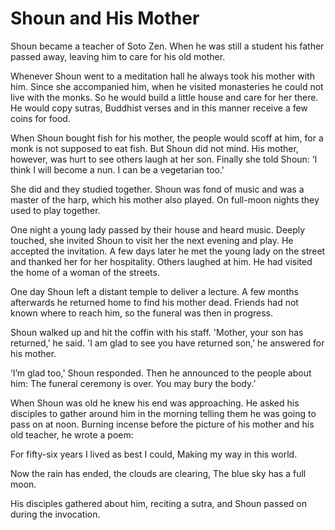 # Shoun and His Mother

Shoun became a teacher of Soto Zen. When he was still a student his father passed away, leaving him to care for his old mother.

Whenever Shoun went to a meditation hall he always took his mother with him. Since she accompanied him, when he visited monasteries he could not live with the monks. So he would build a little house and care for her there. He would copy sutras, Buddhist verses and in this manner receive a few coins for food.

When Shoun bought fish for his mother, the people would scoff at him, for a monk is not supposed to eat fish. But Shoun did not mind. His mother, however, was hurt to see others laugh at her son. Finally she told Shoun: ‘I think I will become a nun. I can be a vegetarian too.'

She did and they studied together. Shoun was fond of music and was a master of the harp, which his mother also played. On full-moon nights they used to play together.

One night a young lady passed by their house and heard music. Deeply touched, she invited Shoun to visit her the next evening and play. He accepted the invitation. A few days later he met the young lady on the street and thanked her for her hospitality. Others laughed at him. He had visited the home of a woman of the streets.

One day Shoun left a distant temple to deliver a lecture. A few months afterwards he returned home to find his mother dead. Friends had not known where to reach him, so the funeral was then in progress.

Shoun walked up and hit the coffin with his staff. 'Mother, your son has returned,’ he said. 'I am glad to see you have returned son,' he answered for his mother.

‘I’m glad too,' Shoun responded. Then he announced to the people about him: The funeral ceremony is over. You may bury the body.’

When Shoun was old he knew his end was approaching. He asked his disciples to gather around him in the morning telling them he was going to pass on at noon. Burning incense before the picture of his mother and his old teacher, he wrote a poem:

For fifty-six years I lived as best I could, Making my way in this world.

Now the rain has ended, the clouds are clearing, The blue sky has a full moon.

His disciples gathered about him, reciting a sutra, and Shoun passed on during the invocation.